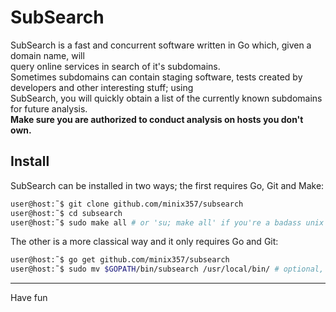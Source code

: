 # SubSearch

SubSearch is a fast and concurrent software written in Go which, given a domain name, will  
query online services in search of it's subdomains.  
Sometimes subdomains can contain staging software, tests created by developers and other interesting stuff; using  
SubSearch, you will quickly obtain a list of the currently known subdomains for future analysis.  
**Make sure you are authorized to conduct analysis on hosts you don't own.**

## Install
SubSearch can be installed in two ways; the first requires Go, Git and Make:
```bash
user@host:˜$ git clone github.com/minix357/subsearch
user@host:˜$ cd subsearch
user@host:˜$ sudo make all # or 'su; make all' if you're a badass unix hacker.
```
The other is a more classical way and it only requires Go and Git:
```bash
user@host:˜$ go get github.com/minix357/subsearch
user@host:˜$ sudo mv $GOPATH/bin/subsearch /usr/local/bin/ # optional, unless you want to cd into $GOPATH every time.
```
___
Have fun